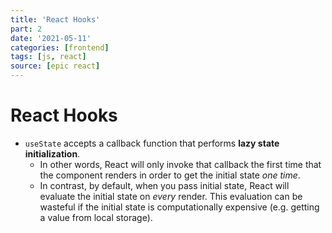 ```yaml
---
title: 'React Hooks'
part: 2
date: '2021-05-11'
categories: [frontend]
tags: [js, react]
source: [epic react]
---
```


# React Hooks

- `useState` accepts a callback function that performs **lazy state initialization**.
  - In other words, React will only invoke that callback the first time that the component renders in order to get the initial state _one time_.
  - In contrast, by default, when you pass initial state, React will evaluate the initial state on _every_ render. This evaluation can be wasteful if the initial state is computationally expensive (e.g. getting a value from local storage).
